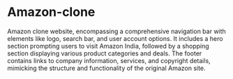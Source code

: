 # Amazon-clone

Amazon clone website, encompassing a comprehensive navigation bar with elements like logo, search bar, and user account options. It includes a hero section prompting users to visit Amazon India, followed by a shopping section displaying various product categories and deals. The footer contains links to company information, services, and copyright details, mimicking the structure and functionality of the original Amazon site.
